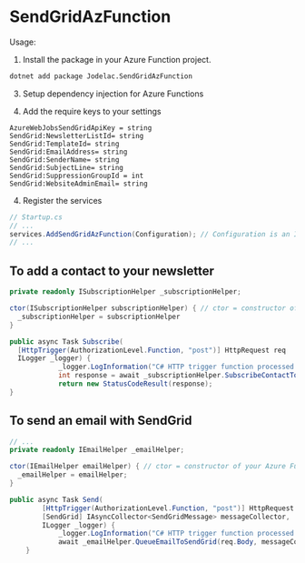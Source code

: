 # SendGridAzFunction

Usage:

1. Install the package in your Azure Function project.

```bash
dotnet add package Jodelac.SendGridAzFunction
```

3. Setup dependency injection for Azure Functions

4. Add the require keys to your settings

```init
AzureWebJobsSendGridApiKey = string
SendGrid:NewsletterListId= string
SendGrid:TemplateId= string
SendGrid:EmailAddress= string
SendGrid:SenderName= string
SendGrid:SubjectLine= string
SendGrid:SuppressionGroupId = int
SendGrid:WebsiteAdminEmail= string
```
   
4. Register the services

```csharp
// Startup.cs
// ...
services.AddSendGridAzFunction(Configuration); // Configuration is an IConfiguration object
// ...
```

## To add a contact to your newsletter

```csharp
private readonly ISubscriptionHelper _subscriptionHelper;

ctor(ISubscriptionHelper subscriptionHelper) { // ctor = constructor of your Azure Function
  _subscriptionHelper = subscriptionHelper
}

public async Task Subscribe(
  [HttpTrigger(AuthorizationLevel.Function, "post")] HttpRequest req
  ILogger _logger) {            
            _logger.LogInformation("C# HTTP trigger function processed a request.");
            int response = await _subscriptionHelper.SubscribeContactToSite(req.Body, _logger); // response = HttpStatusCode
            return new StatusCodeResult(response);
}
```

## To send an email with SendGrid

```csharp
// ...
private readonly IEmailHelper _emailHelper;

ctor(IEmailHelper emailHelper) { // ctor = constructor of your Azure Function
  _emailHelper = emailHelper;
}

public async Task Send(
        [HttpTrigger(AuthorizationLevel.Function, "post")] HttpRequest req, 
        [SendGrid] IAsyncCollector<SendGridMessage> messageCollector,
        ILogger _logger) {            
            _logger.LogInformation("C# HTTP trigger function processed a request.");
            await _emailHelper.QueueEmailToSendGrid(req.Body, messageCollector, _logger);        
    }
```


